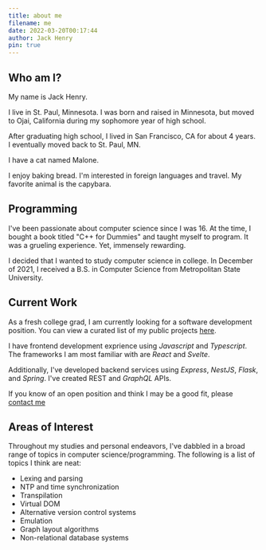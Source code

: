 ```yaml
---
title: about me
filename: me
date: 2022-03-20T00:17:44
author: Jack Henry
pin: true
---
```


## Who am I?

My name is Jack Henry.

I live in St. Paul, Minnesota. I was born and raised in Minnesota, but moved to Ojai, California during my sophomore year of high school.

After graduating high school, I lived in San Francisco, CA for about 4 years. I eventually moved back to St. Paul, MN.

I have a cat named <a id="malone-label">Malone</a>.

<img id="malone-img" src="../assets/img/malone.gif" alt="malone" style="display: none; margin-left: auto; margin-right: auto;"/>


I enjoy baking <a id="bread-label">bread</a>. I'm interested in foreign languages and travel. My favorite animal is the capybara.

<img id="bread-img" src="../assets/img/bread.webp" alt="bread" style="display: none; margin-left: auto; margin-right: auto;"/>

## Programming

I've been passionate about computer science since I was 16. At the time, I bought a book titled "C++ for Dummies" and taught myself to program. It was a grueling experience. Yet, immensely rewarding.

I decided that I wanted to study computer science in college. In December of 2021, I received a B.S. in Computer Science from Metropolitan State University.

## Current Work

As a fresh college grad, I am currently looking for a software development position. You can view a curated list of my public projects [here](/#projects).

I have frontend development exprience using _Javascript_ and _Typescript_. The frameworks I am most familiar with are _React_ and _Svelte_. 

Additionally, I've developed backend services using _Express_, _NestJS_, _Flask_, and _Spring_. I've created REST and _GraphQL_ APIs.

If you know of an open position and think I may be a good fit, please [contact me](mailto:jack@jackhenry.io)

## Areas of Interest

Throughout my studies and personal endeavors, I've dabbled in a broad range of topics in computer science/programming. 
The following is a list of topics I think are neat:

* Lexing and parsing
* NTP and time synchronization
* Transpilation
* Virtual DOM
* Alternative version control systems
* Emulation
* Graph layout algorithms
* Non-relational database systems

<script>
  const registerClickHandler = (label, img) => {
    let show = false;
    label.addEventListener('click', () => {
      show = !show;
      if (show) {
        img.style.display = 'block';
      } else {
        img.style.display = 'none';
      }
    });
  }

  const maloneLabel = document.getElementById('malone-label');
  const maloneImage = document.getElementById('malone-img');
  const breadLabel = document.getElementById('bread-label');
  const breadImage = document.getElementById('bread-img');
  
  registerClickHandler(maloneLabel, maloneImage);
  registerClickHandler(breadLabel, breadImage);
  
</script>
